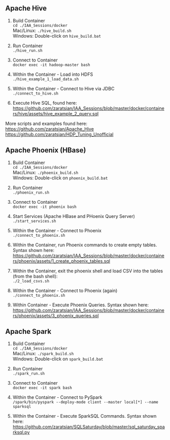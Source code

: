 ## Apache Hive 

1. Build Container
<br>```cd ./IAA_Sessions/docker```
<br>Mac/Linux:  ```./hive_build.sh```
<br>Windows:    Double-click on ```hive_build.bat```

2. Run Container
<br>```./hive_run.sh```

3. Connect to Container
<br>```docker exec -it hadoop-master bash```

4. Within the Container - Load into HDFS
<br>```./hive_example_1_load_data.sh```

5. Within the Container - Connect to Hive via JDBC
<br>```./connect_to_hive.sh```

6. Execute Hive SQL, found here:
<br>https://github.com/zaratsian/IAA_Sessions/blob/master/docker/containers/hive/assets/hive_example_2_query.sql

More scripts and examples found here:
<br>https://github.com/zaratsian/Apache_Hive
<br>https://github.com/zaratsian/HDP_Tuning_Unofficial

## Apache Phoenix (HBase)

1. Build Container
<br>```cd ./IAA_Sessions/docker```
<br>Mac/Linux:  ```./phoenix_build.sh```
<br>Windows:    Double-click on ```phoenix_build.bat```

2. Run Container
<br>```./phoenix_run.sh```

3. Connect to Container
<br>```docker exec -it phoenix bash```

4. Start Services (Apache HBase and PHoenix Query Server)
<br>```./start_services.sh```

5. Within the Container - Connect to Phoenix
<br>```./connect_to_phoenix.sh```

6. Within the Container, run Phoenix commands to create empty tables. Syntax shown here:
<br>https://github.com/zaratsian/IAA_Sessions/blob/master/docker/containers/phoenix/assets/1_create_phoenix_tables.sql

7. Within the Container, exit the phoenix shell and load CSV into the tables (from the bash shell):
<br>```./2_load_csvs.sh```

8. Within the Container - Connect to Phoenix (again)
<br>```./connect_to_phoenix.sh```

9. Within Container - Execute Phoenix Queries. Syntax shown here:
<br>https://github.com/zaratsian/IAA_Sessions/blob/master/docker/containers/phoenix/assets/3_phoenix_queries.sql

## Apache Spark

1. Build Container
<br>```cd ./IAA_Sessions/docker```
<br>Mac/Linux:  ```./spark_build.sh```
<br>Windows:    Double-click on ```spark_build.bat```

2. Run Container
<br>```./spark_run.sh```

3. Connect to Container
<br>```docker exec -it spark bash```

4. Within the Container - Connect to PySpark
<br>```/spark/bin/pyspark --deploy-mode client --master local[*] --name sparksql```

5. Within the Container - Execute SparkSQL Commands. Syntax shown here:
<br>https://github.com/zaratsian/SQLSaturday/blob/master/sql_saturday_sparksql.py


